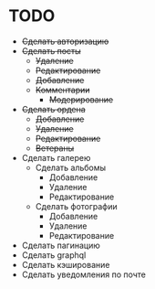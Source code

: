 # TODO

* ~~Сделать авторизацию~~
* ~~Сделать посты~~
    * ~~Удаление~~
    * ~~Редактирование~~
    * ~~Добавление~~
    * ~~Комментарии~~
        * ~~Модерирование~~
* ~~Сделать ордена~~
    * ~~Добавление~~
    * ~~Удаление~~
    * ~~Редактирование~~
    * ~~Ветераны~~
* Сделать галерею
    * Сделать альбомы
        * Добавление
        * Удаление
        * Редактирование
    * Сделать фотографии
        * Добавление
        * Удаление
        * Редактирование
* Сделать пагинацию
* Сделать graphql
* Сделать кэширование
* Сделать уведомления по почте